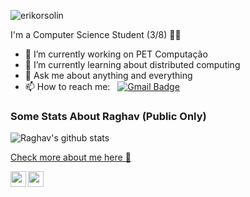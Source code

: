 
<p align="left"> <img src="https://komarev.com/ghpvc/?username=erikorsolin" alt="erikorsolin" /> </p>

I'm a Computer Science Student (3/8)  👨‍💻 

- 🔭 I’m currently working on PET Computação  
- 🌱 I’m currently learning about distributed computing
- 💬 Ask me about anything and everything 
- 📫 How to reach me: &nbsp;&nbsp;[![Gmail Badge](https://img.shields.io/badge/-Gmail-c14438?style=flat-square&logo=Gmail&logoColor=white&link=mailto:shuklaraghav321.com)](depaulaerik670@gmail.com) 


### Some Stats About Raghav (Public Only)
<p align="left" >
<img alt="Raghav's github stats" src="https://github-readme-stats.vercel.app/api?username=Raghav-byte&show_icons=true&theme=merko"  > </p>

<a href="https://sourcerer.io/Raghav-byte">Check more about me here 🌟 </a>

<p align="center">
<a href="hhttps://linkedin.com/erik-orsolin/" target="_blank"><img align="left" src="https://cdn.jsdelivr.net/npm/simple-icons@3.1.0/icons/linkedin.svg" alt="raghav_shukl" height="25" width="25" /></a>&nbsp;&nbsp;
<a href="https://instagram.com/erikorsolin" target="_blank"><img align="left" src="https://cdn.jsdelivr.net/npm/simple-icons@3.0.1/icons/instagram.svg" alt="raghav_shukl" height="25" width="25" /></a>&nbsp;&nbsp;
</p>

